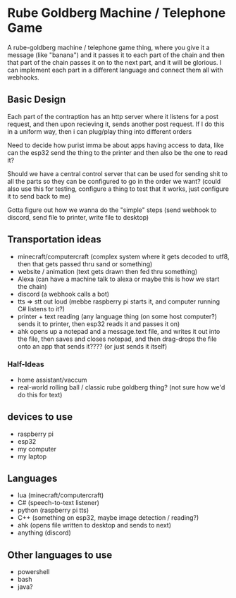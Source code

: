 # Rube Goldberg Machine / Telephone Game

A rube-goldberg machine / telephone game thing, where you give it a message (like "banana") and it passes it to each part of the chain and then that part of the chain passes it on to the next part, and it will be glorious. I can implement each part in a different language and connect them all with webhooks.

## Basic Design

Each part of the contraption has an http server where it listens for a post request, and then upon recieving it, sends another post request. If I do this in a uniform way, then i can plug/play thing into different orders

Need to decide how purist imma be about apps having access to data, like can the esp32 send the thing to the printer and then also be the one to read it?

Should we have a central control server that can be used for sending shit to all the parts so they can be configured to go in the order we want? (could also use this for testing, configure a thing to test that it works, just configure it to send back to me)

Gotta figure out how we wanna do the "simple" steps (send webhook to discord, send file to printer, write file to desktop)

## Transportation ideas
- minecraft/computercraft (complex system where it gets decoded to utf8, then that gets passed thru sand or something)
- website / animation (text gets drawn then fed thru something)
- Alexa (can have a machine talk to alexa or maybe this is how we start the chain)
- discord (a webhook calls a bot)
- tts => stt out loud (mebbe raspberry pi starts it, and computer running C# listens to it?)
- printer + text reading (any language thing (on some host computer?) sends it to printer, then esp32 reads it and passes it on)
- ahk opens up a notepad and a message.text file, and writes it out into the file, then saves and closes notepad, and then drag-drops the file onto an app that sends it???? (or just sends it itself)

### Half-Ideas
- home assistant/vaccum
- real-world rolling ball / classic rube goldberg thing? (not sure how we'd do this for text)


## devices to use
- raspberry pi
- esp32
- my computer
- my laptop

## Languages
- lua (minecraft/computercraft)
- C# (speech-to-text listener)
- python (raspberry pi tts)
- C++ (something on esp32, maybe image detection / reading?)
- ahk (opens file written to desktop and sends to next)
- anything (discord)

## Other languages to use
- powershell
- bash
- java?